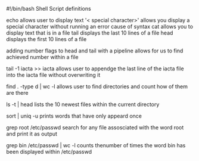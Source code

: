 #!/bin/bash
Shell Script definitions

echo
allows user to display text
'< special character>\'
allows you display a special character without running an error cause of syntax
cat <file>
allows you to display text that is in a file
tail <filename>
displays the last 10 lines of a file
head <filename>
displays the first 10 lines of a file

adding number flags to head and tail with a pipeline allows for us to find achieved number within a file

tail -1 iacta >> iacta
allows user to appendge the last line of the iacta file into the iacta file without overwriting it

find . -type d | wc -l
allows user to find directories and count how of them are there

ls -t | head
lists the 10 newest files within the current directory

sort | uniq -u
prints words that have only appeard once 

grep root /etc/passwd
search for any file assosciated with the word root and print it as output 

grep bin /etc/passwd | wc -l
counts thenumber of times the word bin has been displayed within /etc/passwd
